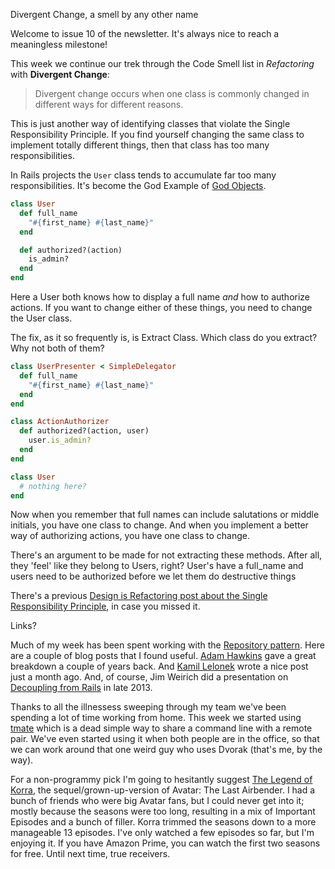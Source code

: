 Divergent Change, a smell by any other name

Welcome to issue 10 of the newsletter. It's always nice to reach a meaningless milestone!

This week we continue our trek through the Code Smell list in _Refactoring_ with **Divergent Change**:

> Divergent change occurs when one class is commonly changed in different ways for different reasons.

This is just another way of identifying classes that violate the Single Responsibility Principle. If you find yourself changing the same class to implement totally different things, then that class has too many responsibilities.

In Rails projects the `User` class tends to accumulate far too many responsibilities. It's become the God Example of [God Objects](http://en.wikipedia.org/wiki/God_object).

```ruby
class User
  def full_name
    "#{first_name} #{last_name}"
  end

  def authorized?(action)
    is_admin?
  end
end
```

Here a User both knows how to display a full name *and* how to authorize actions. If you want to change either of these things, you need to change the User class.

The fix, as it so frequently is, is Extract Class. Which class do you extract? Why not both of them?


```Ruby
class UserPresenter < SimpleDelegator
  def full_name
    "#{first_name} #{last_name}"
  end
end

class ActionAuthorizer
  def authorized?(action, user)
    user.is_admin?
  end
end

class User
  # nothing here?
end
```

Now when you remember that full names can include salutations or middle initials, you have one class to change. And when you implement a better way of authorizing actions, you have one class to change.

There's an argument to be made for not extracting these methods. After all, they 'feel' like they belong to Users, right? User's have a full_name and users need to be authorized before we let them do destructive things




There's a previous [Design is Refactoring post about the Single Responsibility Principle](http://designisrefactoring.com/2015/02/01/robot-you-have-one-job/), in case you missed it.

Links?

Much of my week has been spent working with the [Repository pattern](http://www.martinfowler.com/eaaCatalog/repository.html). Here are a couple of blog posts that I found useful. [Adam Hawkins](http://hawkins.io/2013/10/implementing_the_repository_pattern/) gave a great breakdown a couple of years back. And [Kamil Lelonek](https://medium.com/@KamilLelonek/why-is-your-rails-application-still-coupled-to-activerecord-efe34d657c91) wrote a nice post just a month ago. And, of course, Jim Weirich did a presentation on [Decoupling from Rails](https://www.youtube.com/watch?v=tg5RFeSfBM4) in late 2013.

Thanks to all the illnessess sweeping through my team we've been spending a lot of time working from home. This week we started using [tmate](http://tmate.io) which is a dead simple way to share a command line with a remote pair. We've even started using it when both people are in the office, so that we can work around that one weird guy who uses Dvorak (that's me, by the way).

For a non-programmy pick I'm going to hesitantly suggest [The Legend of Korra](http://www.nick.com/legend-of-korra/), the sequel/grown-up-version of Avatar: The Last Airbender. I had a bunch of friends who were big Avatar fans, but I could never get into it; mostly because the seasons were too long, resulting in a mix of Important Episodes and a bunch of filler. Korra trimmed the seasons down to a more manageable 13 episodes. I've only watched a few episodes so far, but I'm enjoying it. If you have Amazon Prime, you can watch the first two seasons for free.
Until next time, true receivers.
